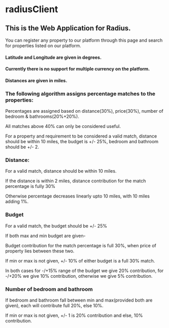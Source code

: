 # radiusClient

## This is the Web Application for Radius. 
You can register any property to our platform through this page and search for properties listed on our platform.

#### Latitude and Longitude are given in degrees. 
#### Currently there is no support for multiple currency on the platform.
#### Distances are given in miles.

### The following algorithm assigns percentage matches to the properties:
Percentages are assigned based on distance(30%), price(30%), number of bedroom & bathrooms(20%+20%).

All matches above 40% can only be considered useful.

For a property and requirement to be considered a valid match, distance should be within 10 miles, the budget is +/- 25%, bedroom and bathroom should be +/- 2.

### Distance:
For a valid match, distance should be within 10 miles.

If the distance is within 2 miles, distance contribution for the match percentage is fully 30%

Otherwise percentage decreases linearly upto 10 miles, with 10 miles adding 1%.

### Budget
For a valid match, the budget should be +/- 25%

If both max and min budget are given-

  Budget contribution for the match percentage is full 30%, when price of property lies between these two. 
  
If min or max is not given, +/- 10% of either budget is a full 30% match.

In both cases for -/+15% range of the budget we give 20% contribution, for -/+20% we give 10% contribution, otherwise we give 5% contribution.

### Number of bedroom and bathroom
If bedroom and bathroom fall between min and max(provided both are given), each will contribute full 20%, else 10%.

If min or max is not given, +/- 1 is 20% contribution and else, 10% contribution.


